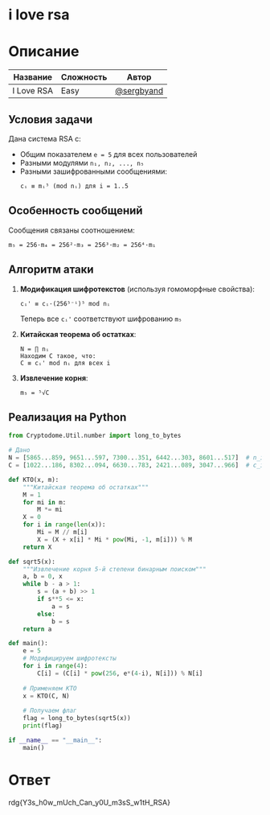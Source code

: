 # i love rsa

# Описание

|Название|Сложность|Автор|
|------|-----|-------|
|I Love RSA|Easy|[@sergbyand](https://sergbyand) |

## Условия задачи
Дана система RSA с:
- Общим показателем `e = 5` для всех пользователей
- Разными модулями `n₁, n₂, ..., n₅`
- Разными зашифрованными сообщениями:
  ```
  cᵢ ≡ mᵢ⁵ (mod nᵢ) для i = 1..5
  ```

## Особенность сообщений
Сообщения связаны соотношением:
```
m₅ = 256·m₄ = 256²·m₃ = 256³·m₂ = 256⁴·m₁
```

## Алгоритм атаки

1. **Модификация шифротекстов** (используя гомоморфные свойства):
   ```
   cᵢ' ≡ cᵢ·(256⁵⁻ⁱ)⁵ mod nᵢ
   ```
   Теперь все `cᵢ'` соответствуют шифрованию `m₅`

2. **Китайская теорема об остатках**:
   ```
   N = ∏ nᵢ
   Находим C такое, что:
   C ≡ cᵢ' mod nᵢ для всех i
   ```

3. **Извлечение корня**:
   ```
   m₅ = ⁵√C
   ```

## Реализация на Python

```python
from Cryptodome.Util.number import long_to_bytes

# Дано
N = [5865...859, 9651...597, 7300...351, 6442...303, 8601...517]  # n_i
C = [1022...186, 8302...094, 6630...783, 2421...089, 3047...966]  # c_i

def KTO(x, m):
    """Китайская теорема об остатках"""
    M = 1
    for mi in m:
        M *= mi
    X = 0
    for i in range(len(x)):
        Mi = M // m[i] 
        X = (X + x[i] * Mi * pow(Mi, -1, m[i])) % M
    return X

def sqrt5(x):
    """Извлечение корня 5-й степени бинарным поиском"""
    a, b = 0, x
    while b - a > 1:
        s = (a + b) >> 1
        if s**5 <= x:
            a = s
        else:
            b = s
    return a

def main():
    e = 5
    # Модифицируем шифротексты
    for i in range(4):
        C[i] = (C[i] * pow(256, e*(4-i), N[i])) % N[i]
    
    # Применяем КТО
    x = KTO(C, N)
    
    # Получаем флаг
    flag = long_to_bytes(sqrt5(x))
    print(flag)

if __name__ == "__main__":
    main()
```
  
# Ответ
rdg{Y3s_h0w_mUch_Can_y0U_m3sS_w1tH_RSA}
